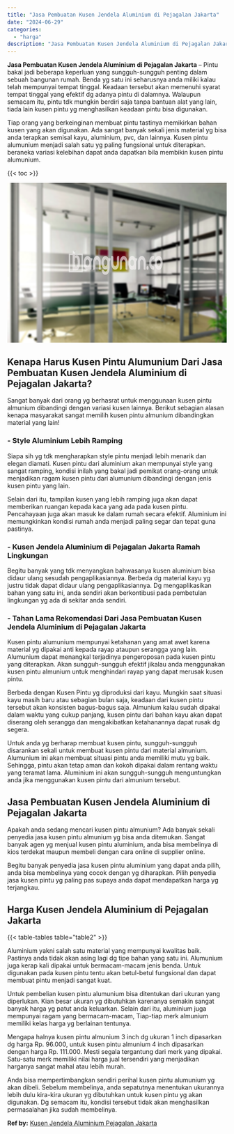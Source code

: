 ```yaml
---
title: "Jasa Pembuatan Kusen Jendela Aluminium di Pejagalan Jakarta"
date: "2024-06-29"
categories: 
  - "harga"
description: "Jasa Pembuatan Kusen Jendela Aluminium di Pejagalan Jakarta. Anda bisa mempertimbangkan sendiri perihal kusen pintu alumunium yg akan dibeli. Sebelum membeli..."
---
```


**Jasa Pembuatan Kusen Jendela Aluminium di Pejagalan Jakarta** – Pintu bakal jadi beberapa keperluan yang sungguh-sungguh penting dalam sebuah bangunan rumah. Benda yg satu ini seharusnya anda miliki kalau telah mempunyai tempat tinggal. Keadaan tersebut akan memenuhi syarat tempat tinggal yang efektif dg adanya pintu di dalamnya. Walaupun semacam itu, pintu tdk mungkin berdiri saja tanpa bantuan alat yang lain, tiada lain kusen pintu yg menghasilkan keadaan pintu bisa digunakan.

Tiap orang yang berkeinginan membuat pintu tastinya memikirkan bahan kusen yang akan digunakan. Ada sangat banyak sekali jenis material yg bisa anda terapkan semisal kayu, aluminium, pvc, dan lainnya. Kusen pintu alumunium menjadi salah satu yg paling fungsional untuk diterapkan. beraneka variasi kelebihan dapat anda dapatkan bila membikin kusen pintu alumunium.

{{< toc >}}

![Jasa Pembuatan Kusen Jendela Aluminium di Pejagalan Jakarta](/images/harga-kusen-jendela-alumunium-43.png)

## Kenapa Harus Kusen Pintu Alumunium Dari Jasa Pembuatan Kusen Jendela Aluminium di Pejagalan Jakarta?

Sangat banyak dari orang yg berhasrat untuk menggunaan kusen pintu almunium dibandingi dengan variasi kusen lainnya. Berikut sebagian alasan kenapa masyarakat sangat memilih kusen pintu almunium dibandingkan material yang lain!

### \- Style Aluminium Lebih Ramping

Siapa sih yg tdk mengharapkan style pintu menjadi lebih menarik dan elegan diamati. Kusen pintu dari aluminium akan mempunyai style yang sangat ramping, kondisi inilah yang bakal jadi pemikat orang-orang untuk menjadikan ragam kusen pintu dari alumunium dibandingi dengan jenis kusen pintu yang lain.

Selain dari itu, tampilan kusen yang lebih ramping juga akan dapat memberikan ruangan kepada kaca yang ada pada kusen pintu. Pencahayaan juga akan masuk ke dalam rumah secara efektif. Aluminium ini memungkinkan kondisi rumah anda menjadi paling segar dan tepat guna pastinya.

### \- Kusen Jendela Aluminium di Pejagalan Jakarta Ramah Lingkungan

Begitu banyak yang tdk menyangkan bahwasanya kusen aluminium bisa didaur ulang sesudah pengaplikasiannya. Berbeda dg material kayu yg justru tidak dapat didaur ulang pengaplikasiannya. Dg mengaplikasikan bahan yang satu ini, anda sendiri akan berkontibusi pada pembetulan lingkungan yg ada di sekitar anda sendiri.

### \- Tahan Lama Rekomendasi Dari Jasa Pembuatan Kusen Jendela Aluminium di Pejagalan Jakarta

Kusen pintu alumunium mempunyai ketahanan yang amat awet karena material yg dipakai anti kepada rayap ataupun serangga yang lain. Alumunium dapat menangkal terjadinya pengeroposan pada kusen pintu yang diterapkan. Akan sungguh-sungguh efektif jikalau anda menggunakan kusen pintu almunium untuk menghindari rayap yang dapat merusak kusen pintu.

Berbeda dengan Kusen Pintu yg diproduksi dari kayu. Mungkin saat situasi kayu masih baru atau sebagian bulan saja, keadaan dari kusen pintu tersebut akan konsisten bagus-bagus saja. Almunium kalau sudah dipakai dalam waktu yang cukup panjang, kusen pintu dari bahan kayu akan dapat diserang oleh serangga dan mengakibatkan ketahanannya dapat rusak dg segera.

Untuk anda yg berharap membuat kusen pintu, sungguh-sungguh disarankan sekali untuk membuat kusen pintu dari material almunium. Alumunium ini akan membuat situasi pintu anda memiliki mutu yg baik. Sehingga, pintu akan tetap aman dan kokoh dipakai dalam rentang waktu yang teramat lama. Aluminium ini akan sungguh-sungguh menguntungkan anda jika menggunakan kusen pintu dari almunium tersebut.

## Jasa Pembuatan Kusen Jendela Aluminium di Pejagalan Jakarta

Apakah anda sedang mencari kusen pintu almunium? Ada banyak sekali penyedia jasa kusen pintu almunium yg bisa anda ditemukan. Sangat banyak agen yg menjual kusen pintu aluminium, anda bisa membelinya di kios terdekat maupun membeli dengan cara online di supplier online.

Begitu banyak penyedia jasa kusen pintu aluminium yang dapat anda pilih, anda bisa membelinya yang cocok dengan yg diharapkan. Pilih penyedia jasa kusen pintu yg paling pas supaya anda dapat mendapatkan harga yg terjangkau.

## Harga Kusen Jendela Aluminium di Pejagalan Jakarta

{{< table-tables table="table2" >}}

Aluminium yakni salah satu material yang mempunyai kwalitas baik. Pastinya anda tidak akan asing lagi dg tipe bahan yang satu ini. Alumunium juga kerap kali dipakai untuk bermacam-macam jenis benda. Untuk digunakan pada kusen pintu tentu akan betul-betul fungsional dan dapat membuat pintu menjadi sangat kuat.

Untuk pembelian kusen pintu alumunium bisa ditentukan dari ukuran yang diperlukan. Kian besar ukuran yg dibutuhkan karenanya semakin sangat banyak harga yg patut anda keluarkan. Selain dari itu, aluminium juga mempunyai ragam yang bermacam-macam, Tiap-tiap merk almunium memiliki kelas harga yg berlainan tentunya.

Mengapa halnya kusen pintu almunium 3 inch dg ukuran 1 inch dipasarkan dg harga Rp. 96.000, untuk kusen pintu almunium 4 inch dipasarkan dengan harga Rp. 111.000. Mesti segala tergantung dari merk yang dipakai. Satu-satu merk memiliki nilai harga jual tersendiri yang menjadikan harganya sangat mahal atau lebih murah.

Anda bisa mempertimbangkan sendiri perihal kusen pintu alumunium yg akan dibeli. Sebelum membelinya, anda sepatutnya menentukan ukurannya lebih dulu kira-kira ukuran yg dibutuhkan untuk kusen pintu yg akan digunakan. Dg semacam itu, kondisi tersebut tidak akan menghasilkan permasalahan jika sudah membelinya.

**Ref by:** [Kusen Jendela Aluminium Pejagalan Jakarta](https://id.wikipedia.org/wiki/Kusen)
